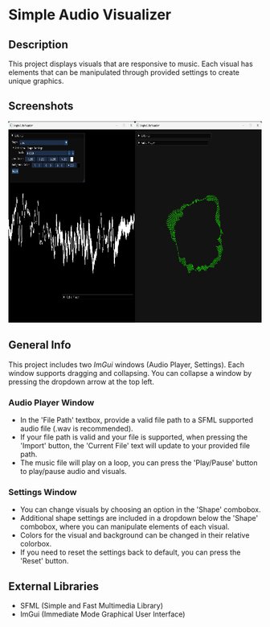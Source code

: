 # Simple Audio Visualizer

## Description
This project displays visuals that are responsive to music. Each visual has elements that can be manipulated through provided settings to create unique graphics.

## Screenshots
<div style="display: flex;">
    <div style="flex: 1;">
        <img src="assets/screenshot_1.png" alt="Screenshot1" width="400" height="400">
    </div>
    <div style="flex: 1;">
        <img src="assets/screenshot_2.png" alt="Screenshot2" width="400" height="400">
    </div>
</div>

## General Info
This project includes two _ImGui_ windows (Audio Player, Settings). Each window supports dragging and collapsing. You can collapse a window by pressing the dropdown arrow at the top left.

### Audio Player Window
* In the 'File Path' textbox, provide a valid file path to a SFML supported audio file (.wav is recommended).
* If your file path is valid and your file is supported, when pressing the 'Import' button, the 'Current File' text will update to your provided file path.
* The music file will play on a loop, you can press the 'Play/Pause' button to play/pause audio and visuals.

### Settings Window
* You can change visuals by choosing an option in the 'Shape' combobox.
* Additional shape settings are included in a dropdown below the 'Shape' combobox, where you can manipulate elements of each visual.
* Colors for the visual and background can be changed in their relative colorbox.
* If you need to reset the settings back to default, you can press the 'Reset' button.

## External Libraries
* SFML (Simple and Fast Multimedia Library)
* ImGui (Immediate Mode Graphical User Interface)
